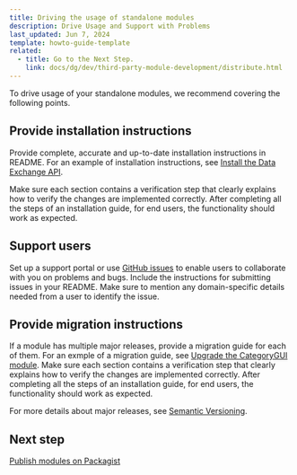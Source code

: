 ```yaml
---
title: Driving the usage of standalone modules
description: Drive Usage and Support with Problems
last_updated: Jun 7, 2024
template: howto-guide-template
related:
  - title: Go to the Next Step.
    link: docs/dg/dev/third-party-module-development/distribute.html
---
```


To drive usage of your standalone modules, we recommend covering the following points.

## Provide installation instructions

Provide complete, accurate and up-to-date installation instructions in README. For an example of installation instructions, see [Install the Data Exchange API](/docs/pbc/all/data-exchange/{{site.version}}/install-and-upgrade/install-the-data-exchange-api.html).

Make sure each section contains a verification step that clearly explains how to verify the changes are implemented correctly. After completing all the steps of an installation guide, for end users, the functionality should work as expected.


## Support users

Set up a support portal or use [GitHub issues](https://docs.github.com/en/issues/tracking-your-work-with-issues/quickstart) to enable users to collaborate with you on problems and bugs. Include the instructions for submitting issues in your README. Make sure to mention any domain-specific details needed from a user to identify the issue.


## Provide migration instructions

If a module has multiple major releases, provide a migration guide for each of them. For an exmple of a migration guide, see [Upgrade the CategoryGUI module](/docs/pbc/all/product-information-management/{{site.version}}/base-shop/install-and-upgrade/upgrade-modules/upgrade-the-categorygui-module.html). Make sure each section contains a verification step that clearly explains how to verify the changes are implemented correctly. After completing all the steps of an installation guide, for end users, the functionality should work as expected.

For more details about major releases, see [Semantic Versioning](https://semver.org/).


<!-- 4. Request a review of your module from **Spryker** to obtain **Verified by Spryker** badge, it will allow to promote it and increase trust from the end users into it.

   - **More details coming soon.**


5. Publish the module in Spryker Application Catalog

    - **More details coming soon.**


-->


## Next step

[Publish modules on Packagist](/docs/dg/dev/developing-standalone-modules/publish-standalone-modules-on-packagist.html)
